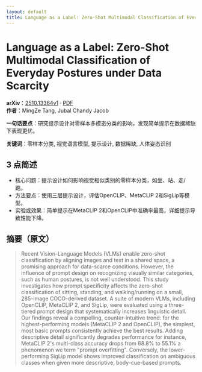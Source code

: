 ```yaml
---
layout: default
title: Language as a Label: Zero-Shot Multimodal Classification of Everyday Postures under Data Scarcity
---
```


# Language as a Label: Zero-Shot Multimodal Classification of Everyday Postures under Data Scarcity
**arXiv**：[2510.13364v1](https://arxiv.org/abs/2510.13364) · [PDF](https://arxiv.org/pdf/2510.13364.pdf)  
**作者**：MingZe Tang, Jubal Chandy Jacob  

**一句话要点**：研究提示设计对零样本多模态分类的影响，发现简单提示在数据稀缺下表现更优。

**关键词**：零样本分类, 视觉语言模型, 提示设计, 数据稀缺, 人体姿态识别

## 3 点简述
- 核心问题：提示设计如何影响视觉相似类别的零样本分类，如坐、站、走/跑。
- 方法要点：使用三层提示设计，评估OpenCLIP、MetaCLIP 2和SigLip等模型。
- 实验或效果：简单提示在MetaCLIP 2和OpenCLIP中准确率最高，详细提示导致性能下降。

## 摘要（原文）

> Recent Vision-Language Models (VLMs) enable zero-shot classification by
> aligning images and text in a shared space, a promising approach for
> data-scarce conditions. However, the influence of prompt design on recognizing
> visually similar categories, such as human postures, is not well understood.
> This study investigates how prompt specificity affects the zero-shot
> classification of sitting, standing, and walking/running on a small, 285-image
> COCO-derived dataset. A suite of modern VLMs, including OpenCLIP, MetaCLIP 2,
> and SigLip, were evaluated using a three-tiered prompt design that
> systematically increases linguistic detail. Our findings reveal a compelling,
> counter-intuitive trend: for the highest-performing models (MetaCLIP 2 and
> OpenCLIP), the simplest, most basic prompts consistently achieve the best
> results. Adding descriptive detail significantly degrades performance for
> instance, MetaCLIP 2's multi-class accuracy drops from 68.8\% to 55.1\% a
> phenomenon we term "prompt overfitting". Conversely, the lower-performing
> SigLip model shows improved classification on ambiguous classes when given more
> descriptive, body-cue-based prompts.

